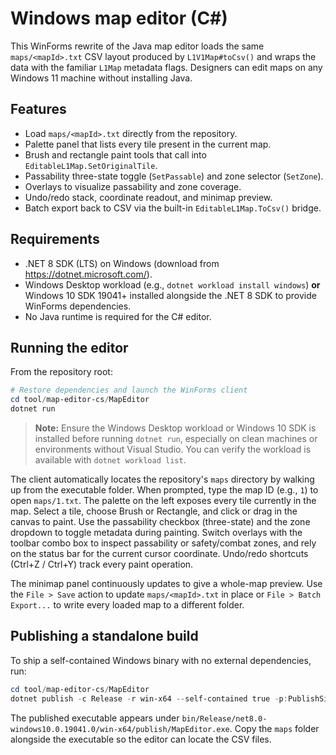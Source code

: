 # Windows map editor (C#)

This WinForms rewrite of the Java map editor loads the same `maps/<mapId>.txt`
CSV layout produced by `L1V1Map#toCsv()` and wraps the data with the familiar
`L1Map` metadata flags. Designers can edit maps on any Windows 11 machine
without installing Java.

## Features

- Load `maps/<mapId>.txt` directly from the repository.
- Palette panel that lists every tile present in the current map.
- Brush and rectangle paint tools that call into `EditableL1Map.SetOriginalTile`.
- Passability three-state toggle (`SetPassable`) and zone selector (`SetZone`).
- Overlays to visualize passability and zone coverage.
- Undo/redo stack, coordinate readout, and minimap preview.
- Batch export back to CSV via the built-in `EditableL1Map.ToCsv()` bridge.

## Requirements

- .NET 8 SDK (LTS) on Windows (download from https://dotnet.microsoft.com/).
- Windows Desktop workload (e.g., `dotnet workload install windows`) **or** Windows 10 SDK 19041+
  installed alongside the .NET 8 SDK to provide WinForms dependencies.
- No Java runtime is required for the C# editor.

## Running the editor

From the repository root:

```powershell
# Restore dependencies and launch the WinForms client
cd tool/map-editor-cs/MapEditor
dotnet run
```

> **Note:** Ensure the Windows Desktop workload or Windows 10 SDK is installed before running
> `dotnet run`, especially on clean machines or environments without Visual Studio. You can
> verify the workload is available with `dotnet workload list`.

The client automatically locates the repository's `maps` directory by walking up
from the executable folder. When prompted, type the
map ID (e.g., `1`) to open `maps/1.txt`. The palette on the left exposes every
tile currently in the map. Select a tile, choose Brush or Rectangle, and click
or drag in the canvas to paint. Use the passability checkbox (three-state) and
the zone dropdown to toggle metadata during painting. Switch overlays with the
toolbar combo box to inspect passability or safety/combat zones, and rely on the
status bar for the current cursor coordinate. Undo/redo shortcuts (Ctrl+Z /
Ctrl+Y) track every paint operation.

The minimap panel continuously updates to give a whole-map preview. Use the
`File > Save` action to update `maps/<mapId>.txt` in place or `File > Batch
Export...` to write every loaded map to a different folder.

## Publishing a standalone build

To ship a self-contained Windows binary with no external dependencies, run:

```powershell
cd tool/map-editor-cs/MapEditor
dotnet publish -c Release -r win-x64 --self-contained true -p:PublishSingleFile=true
```

The published executable appears under
`bin/Release/net8.0-windows10.0.19041.0/win-x64/publish/MapEditor.exe`. Copy the `maps`
folder alongside the executable so the editor can locate the CSV files.
